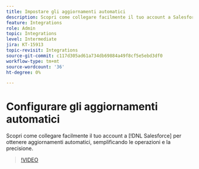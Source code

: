 ```yaml
---
title: Impostare gli aggiornamenti automatici
description: Scopri come collegare facilmente il tuo account a Salesforce per ottenere aggiornamenti automatici
feature: Integrations
role: Admin
topic: Integrations
level: Intermediate
jira: KT-15913
topic-revisit: Integrations
source-git-commit: c117d305ad61a734db69884a49f8cf5e5ebd3df0
workflow-type: tm+mt
source-wordcount: '36'
ht-degree: 0%

---
```


# Configurare gli aggiornamenti automatici

Scopri come collegare facilmente il tuo account a [!DNL Salesforce] per ottenere aggiornamenti automatici, semplificando le operazioni e la precisione.

>[!VIDEO](https://video.tv.adobe.com/v/3432775?quality=12&learn=on&hidetitle=true)
